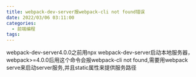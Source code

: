 ```yaml
---
title: webpack-dev-server报webpack-cli not found错误
date: 2022/03/06 03:11:00
categories: 
  - 前端编程
tags: 
---
```



webpack-dev-server4.0.0之前用npx webpack-dev-server启动本地服务器，webpack>=4.0.0后用这个命令会报webpack-cli not found,需要用webpack serve来启动server服务,并且static属性来提供服务路径